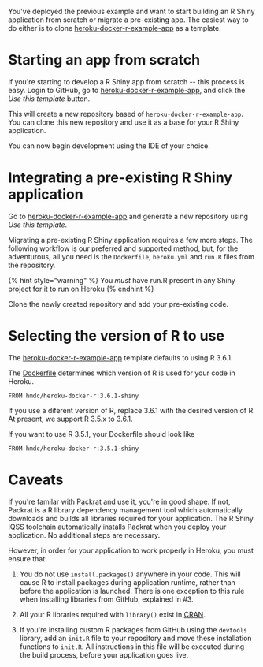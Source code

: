 You've deployed the previous example and want to start building an R Shiny application from scratch or migrate a pre-existing app. The easiest way
to do either is to clone [heroku-docker-r-example-app](https://github.com/hmdc/heroku-docker-r-example-app) as a template.

# Starting an app from scratch

If you're starting to develop a R Shiny app from scratch -- this process is easy.
Login to GitHub, go to [heroku-docker-r-example-app](https://github.com/hmdc/heroku-docker-r-example-app), and click the _Use this template_ button.

This will create a new repository based of `heroku-docker-r-example-app`. You can clone this new repository and use it as a base for your R Shiny application.

You can now begin development using the IDE of your choice.

# Integrating a pre-existing R Shiny application

Go to [heroku-docker-r-example-app](https://github.com/hmdc/heroku-docker-r-example-app) and generate a new repository using _Use this template_.

Migrating a pre-existing R Shiny application requires a few more steps. The following workflow is our preferred and supported method, but, for the adventurous, all you need is the `Dockerfile`, `heroku.yml` and `run.R` files from the repository. 

{% hint style="warning" %}
You *must* have run.R present in any Shiny project for it to run on Heroku
{% endhint %}

Clone the newly created repository and add your pre-existing code.

# Selecting the version of R to use
The [heroku-docker-r-example-app](https://github.com/hmdc/heroku-docker-r-example-app) template defaults to using R 3.6.1.

The [Dockerfile](https://github.com/hmdc/heroku-docker-r-example-app/blob/master/Dockerfile) determines which version of R is used for your code in Heroku.

```
FROM hmdc/heroku-docker-r:3.6.1-shiny
```

If you use a diferent version of R, replace 3.6.1 with the desired version of R.
At present, we support R 3.5.x to 3.6.1.

If you want to use R 3.5.1, your Dockerfile should look like

```
FROM hmdc/heroku-docker-r:3.5.1-shiny
```

# Caveats

If you're familar with [Packrat](https://rstudio.github.io/packrat/) and use it, you're in good shape. If not, Packrat is a R library dependency management tool which
automatically downloads and builds all libraries required for your application. The
R Shiny IQSS toolchain automatically installs Packrat when you deploy your application. No additional steps are necessary. 

However, in order for your application to work properly in Heroku, you must ensure that:

1. You do not use ```install.packages()``` anywhere in your code. This will cause R to install packages during application runtime, rather than before the application is launched. There is one exception to this rule when installing libraries from GitHub, explained in #3.

2. All your R libraries required with ```library()``` exist in [CRAN](https://cran.r-project.org/web/packages/). 

3. If you're installing custom R packages from GitHub using the ```devtools``` library, add an ```init.R``` file to your repository and move these installation functions to ```init.R```. All instructions in this file will be executed during the build process, before your application goes live.

